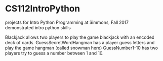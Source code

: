 # CS112IntroPython
projects for Intro Python Programming at Simmons, Fall 2017\
demonstrated intro python skills

Blackjack allows two players to play the game blackjack with an encoded deck of cards.
GuessSecretWordHangman has a player guess letters and play the game hangman (called snowman here)
GuessNumber1-10 has two players try to guess a number between 1 and 10.
